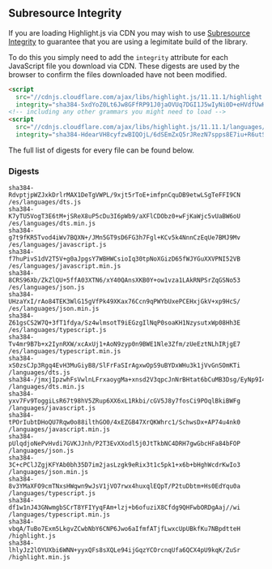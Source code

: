 ## Subresource Integrity

If you are loading Highlight.js via CDN you may wish to use [Subresource Integrity](https://developer.mozilla.org/en-US/docs/Web/Security/Subresource_Integrity) to guarantee that you are using a legimitate build of the library.

To do this you simply need to add the `integrity` attribute for each JavaScript file you download via CDN. These digests are used by the browser to confirm the files downloaded have not been modified.

```html
<script
  src="//cdnjs.cloudflare.com/ajax/libs/highlight.js/11.11.1/highlight.min.js"
  integrity="sha384-5xdYoZ0Lt6Jw8GFfRP91J0jaOVUq7DGI1J5wIyNi0D+eHVdfUwHR4gW6kPsw489E"></script>
<!-- including any other grammars you might need to load -->
<script
  src="//cdnjs.cloudflare.com/ajax/libs/highlight.js/11.11.1/languages/go.min.js"
  integrity="sha384-HdearVH8cyfzwBIQOjL/6dSEmZxQ5rJRezN7spps8E7iu+R6utS8c2ab0AgBNFfH"></script>
```

The full list of digests for every file can be found below.

### Digests

```
sha384-RdvptjpWZJxkDrlrMAX1DeTgVWPL/9xjt5rToE+imfpnCquDB9etwLSgTeFFI9CN /es/languages/dts.js
sha384-K7yTU5VogT3E6tM+jSReX8uP5cDu3I6pWb9/aXFlCDObz0+wFjKaWjc5vUaBW6oU /es/languages/dts.min.js
sha384-g7t9fKR5Tvod4iWv7BQXN+/JMn5GT9sD6FG3h7Fgl+KCv5k4NnnCzEqUe7BMJ9Mv /es/languages/javascript.js
sha384-f7huPivS1dV2T5V+g0aJpgsY7WBHWCsioIq30tpNoXGizD65fWJYGuXXVPNI52VB /es/languages/javascript.min.js
sha384-8CRS96Xb/ZkZlQU+5ffA03XTN6/xY40QAnsXKB0Y+ow1vza1LAkRNPSrZqGSNo53 /es/languages/json.js
sha384-UHzaYxI/rAo84TEK3WlG15gVfPk49XKax76Ccn9qPWYbUxePCEHxjGkV+xp9HcS/ /es/languages/json.min.js
sha384-Z61gsCS2W7Q+3fT1fdya/Sz4wlmsotT9iEGzgIlNqP0soaKH1NzysutxWp08Hh3E /es/languages/typescript.js
sha384-Tv4mr9B7b+x2IynRXW/xcAxUj1+AoN9zyp0n9BWE1Nle3Zfm/zUeEztNLhIRjgE7 /es/languages/typescript.min.js
sha384-xS0zsCJp3Rgq4EvH3MuGiyB8/SlFrFaSIrAgxwOpS9uBYDxWHu3k1jVvGnSOmKTi /languages/dts.js
sha384-/jmxjIpzwhFsVwlnLFrxaoygMa+xnsd2V3qpcJnNrBHtat6bCuMB3Dsg/EyNp9I4 /languages/dts.min.js
sha384-yxv7Fv9ToggiLsR67t98hV5ZRup6XX6xL1Rkbi/cGV5J8y7fosCi9POqlBkiBWFg /languages/javascript.js
sha384-tPOrIubtDHoQU7Rqw0o88ilthGO0/4xEZGB47XrQKWhrc1/SchwsDx+AP74u4nk0 /languages/javascript.min.js
sha384-pUlqdjoNePvHvdi7GVKJJnh/P2T3EvXXodl5j0JtTkbNC4DRH7gwGbcHFa84bFOP /languages/json.js
sha384-3C+cPClJZgjKFYAb0bh35D7im2jasLzgk9eRix3t1c5pk1+x6b+bHghWcdrKwIo3 /languages/json.min.js
sha384-8v3YMaXFO9cmTNxsHWqwn9wJsV1jVO7rwx4huxqlEQpT/P2tuDbtm+Hs0EdYqu0a /languages/typescript.js
sha384-df1w1nJ43GNwmgbSCrT8YFIYyqFAm+lzj+b6ofuziX8Cfdg9QHFwbORDgAaj//wi /languages/typescript.min.js
sha384-vbqA/TuBo7Exm5LkgvZCwbNbY6CNP6Jwo6aIfmfATjfLwxcUpUBkfKu7NBpdtteH /highlight.js
sha384-lhlyJz2lOYUXbi6WNN+yyxQFs8sXQLe94ijGqzYCOrcnqUfa6QCX4pU9kqK/ZuSr /highlight.min.js
```

